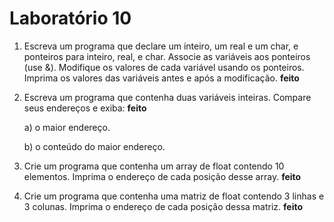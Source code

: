 # Laboratório 10

1. Escreva um programa que declare um inteiro, um real e um char, e ponteiros para inteiro,
real, e char. Associe as variáveis aos ponteiros (use &). Modifique os valores de cada variável
usando os ponteiros. Imprima os valores das variáveis antes e após a modificação. **feito**


2. Escreva um programa que contenha duas variáveis inteiras. Compare seus endereços e
exiba: **feito**

    a) o maior endereço.
  
    b) o conteúdo do maior endereço.
  

3. Crie um programa que contenha um array de float contendo 10 elementos. Imprima o
endereço de cada posição desse array. **feito**


4. Crie um programa que contenha uma matriz de float contendo 3 linhas e 3 colunas. Imprima
o endereço de cada posição dessa matriz. **feito**
